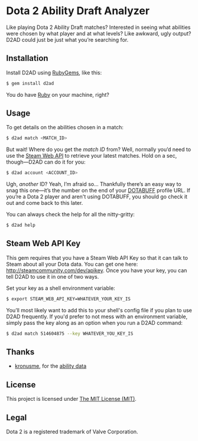 Dota 2 Ability Draft Analyzer
=============================

Like playing Dota 2 Ability Draft matches? Interested in seeing what abilities were chosen by what player and at what
levels? Like awkward, ugly output? D2AD could just be just what you’re searching for.

Installation
------------

Install D2AD using [RubyGems](http://rubygems.org/), like this:

````bash
$ gem install d2ad
````

You do have [Ruby](https://www.ruby-lang.org/) on your machine, right?

Usage
-----

To get details on the abilities chosen in a match:

```bash
$ d2ad match <MATCH_ID>
````

But wait! Where do you get the _match ID_ from? Well, normally you’d need
to use the [Steam Web API](http://wiki.teamfortress.com/wiki/WebAPI#Dota_2) to retrieve your latest matches. Hold on a sec, though—D2AD can do it for you:

````bash
$ d2ad account <ACCOUNT_ID>
````

Ugh, _another_ ID? Yeah, I’m afraid so… Thankfully there’s an easy way to
snag this one—it’s the number on the end of your
[DOTABUFF](http://dotabuff.com/) profile URL. If you’re a Dota 2 player
and aren't using DOTABUFF, you should go check it out and come back to
this later.

You can always check the help for all the nitty-gritty:

````bash
$ d2ad help
````

Steam Web API Key
-----------------

This gem requires that you have a Steam Web API Key so that it can talk
to Steam about all your Dota data. You can get one here:
http://steamcommunity.com/dev/apikey. Once you have your key, you can
tell D2AD to use it in one of two ways.

Set your key as a shell environment variable:

````bash
$ export STEAM_WEB_API_KEY=WHATEVER_YOUR_KEY_IS
````

You’ll most likely want to add this to your shell's config file if you plan to use D2AD frequently. If you'd prefer to not mess with an environment variable, simply pass the key along as an option when you run a D2AD command:

````bash
$ d2ad match 514604875 --key WHATEVER_YOU_KEY_IS
````

Thanks
------

- [kronusme](https://github.com/kronusme), for the [ability data](https://github.com/kronusme/dota2-api/blob/b2da25ba0c890e721d9bb6980b68b61988f75699/data/abilities.json)

License
-------

This project is licensed under [The MIT License (MIT)](https://raw.github.com/ngscheurich/d2ad/master/LICENSE).

Legal
-----

Dota 2 is a registered trademark of Valve Corporation.
